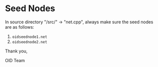 # Seed Nodes

In source directory "/src/" -> "net.cpp", always make sure the seed nodes are as follows:

1) `oidseednode1.net`
2) `oidseednode2.net`

Thank you,

OID Team
